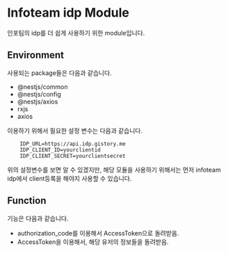 # Infoteam idp Module

인포팀의 idp를 더 쉽게 사용하기 위한 module입니다.

## Environment

사용되는 package들은 다음과 같습니다.

- @nestjs/common
- @nestjs/config
- @nestjs/axios
- rxjs
- axios

이용하기 위해서 필요한 설정 변수는 다음과 같습니다.  

``` env
    IDP_URL=https://api.idp.gistory.me
    IDP_CLIENT_ID=yourclientid
    IDP_CLIENT_SECRET=yourclientsecret
```

위의 설정변수를 보면 알 수 있겠지만, 해당 모듈을 사용하기 위해서는 먼저 infoteam idp에서 client등록을 해야지 사용할 수 있습니다.

## Function

기능은 다음과 같습니다.  

- authorization_code를 이용해서 AccessToken으로 돌려받음.
- AccessToken을 이용해서, 해당 유저의 정보들을 돌려받음.
